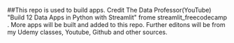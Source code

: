 ##This repo is used to build apps. Credit The Data Professor(YouTube) "Build 12 Data Apps in Python with Streamlit" frome streamlit_freecodecamp .  More apps will be built and added to this repo. Further editons will be from my Udemy classes, Youtube, Github and other sources. 


